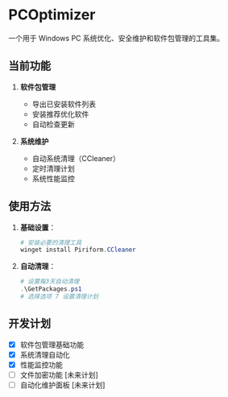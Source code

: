 # PCOptimizer

一个用于 Windows PC 系统优化、安全维护和软件包管理的工具集。

## 当前功能

1. **软件包管理**
   - 导出已安装软件列表
   - 安装推荐优化软件
   - 自动检查更新

2. **系统维护**
   - 自动系统清理（CCleaner）
   - 定时清理计划
   - 系统性能监控

## 使用方法

1. **基础设置**：
   ```powershell
   # 安装必要的清理工具
   winget install Piriform.CCleaner
   ```

2. **自动清理**：
   ```powershell
   # 设置每3天自动清理
   .\GetPackages.ps1
   # 选择选项 7 设置清理计划
   ```

## 开发计划

- [x] 软件包管理基础功能
- [x] 系统清理自动化
- [x] 性能监控功能
- [ ] 文件加密功能 [未来计划]
- [ ] 自动化维护面板 [未来计划] 